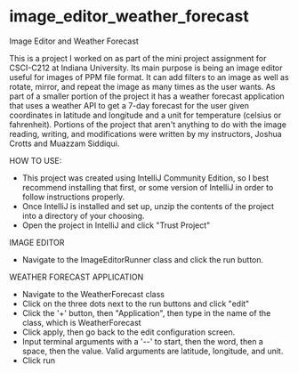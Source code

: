 # image_editor_weather_forecast
Image Editor and Weather Forecast

This is a project I worked on as part of the mini project assignment for CSCI-C212 at Indiana University. Its main purpose is being an image editor useful for images of PPM file format. It can add filters to an image as well as rotate, mirror, and repeat the image as many times as the user wants. As part of a smaller portion of the project it has a weather forecast application that uses a weather API to get a 7-day forecast for the user given coordinates in latitude and longitude and a unit for temperature (celsius or fahrenheit). Portions of the project that aren't anything to do with the image reading, writing, and modifications were written by my instructors, Joshua Crotts and Muazzam Siddiqui.

HOW TO USE:
- This project was created using IntelliJ Community Edition, so I best recommend installing that first, or some version of IntelliJ in order to follow instructions properly.
- Once IntelliJ is installed and set up, unzip the contents of the project into a directory of your choosing.
- Open the project in IntelliJ and click "Trust Project"

IMAGE EDITOR
- Navigate to the ImageEditorRunner class and click the run button.

WEATHER FORECAST APPLICATION
- Navigate to the WeatherForecast class
- Click on the three dots next to the run buttons and click "edit"
- Click the '+' button, then "Application", then type in the name of the class, which is WeatherForecast
- Click apply, then go back to the edit configuration screen.
- Input terminal arguments with a '--' to start, then the word, then a space, then the value. Valid arguments are latitude, longitude, and unit.
- Click run

